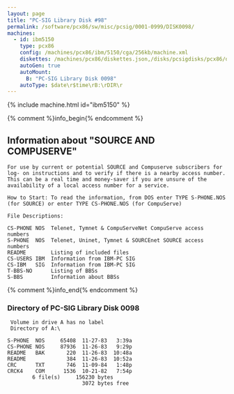 ```yaml
---
layout: page
title: "PC-SIG Library Disk #98"
permalink: /software/pcx86/sw/misc/pcsig/0001-0999/DISK0098/
machines:
  - id: ibm5150
    type: pcx86
    config: /machines/pcx86/ibm/5150/cga/256kb/machine.xml
    diskettes: /machines/pcx86/diskettes.json,/disks/pcsigdisks/pcx86/diskettes.json
    autoGen: true
    autoMount:
      B: "PC-SIG Library Disk 0098"
    autoType: $date\r$time\rB:\rDIR\r
---
```


{% include machine.html id="ibm5150" %}

{% comment %}info_begin{% endcomment %}

## Information about "SOURCE AND COMPUSERVE"

    For use by current or potential SOURCE and Compuserve subscribers for
    log- on instructions and to verify if there is a nearby access number.
    This can be a real time and money-saver if you are unsure of the
    availability of a local access number for a service.
    
    How to Start: To read the information, from DOS enter TYPE S-PHONE.NOS
    (for SOURCE) or enter TYPE CS-PHONE.NOS (for CompuServe)
    
    File Descriptions:
    
    CS-PHONE NOS  Telenet, Tymnet & CompuServeNet CompuServe access numbers
    S-PHONE  NOS  Telenet, Uninet, Tymnet & SOURCEnet SOURCE access numbers
    README        Listing of included files
    CS-USERS IBM  Information from IBM-PC SIG
    CS-IBM   SIG  Information from IBM-PC SIG
    T-BBS-NO      Listing of BBSs
    S-BBS         Information about BBSs
{% comment %}info_end{% endcomment %}


### Directory of PC-SIG Library Disk 0098

     Volume in drive A has no label
     Directory of A:\

    S-PHONE  NOS     65408  11-27-83   3:39a
    CS-PHONE NOS     87936  11-26-83   9:29p
    README   BAK       220  11-26-83  10:48a
    README             384  11-26-83  10:52a
    CRC      TXT       746  11-09-84   1:48p
    CRCK4    COM      1536  10-21-82   7:54p
            6 file(s)     156230 bytes
                            3072 bytes free
